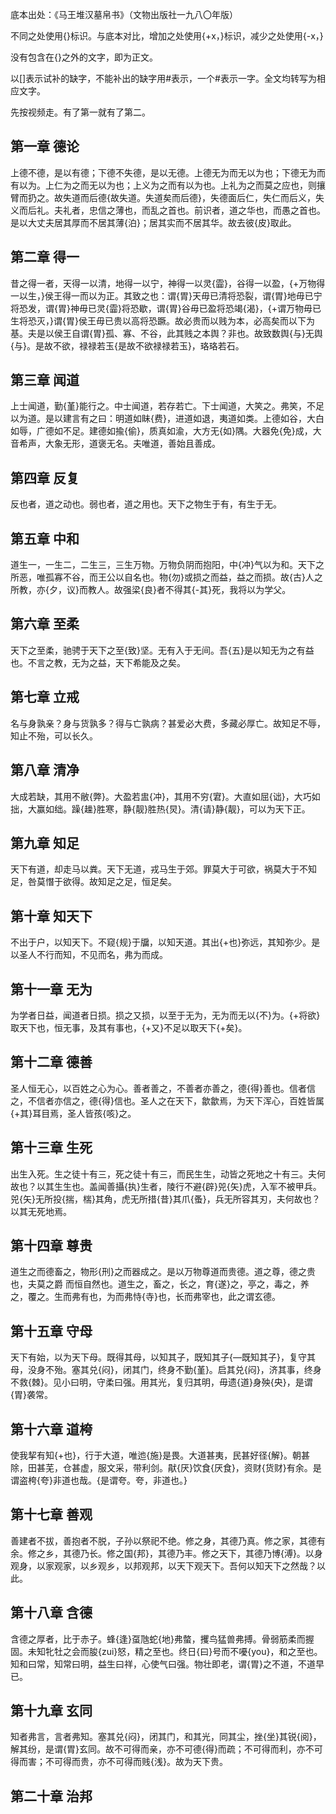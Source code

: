 底本出处：《马王堆汉墓帛书》（文物出版社一九八〇年版）

不同之处使用{}标识。与底本对比，增加之处使用{+x，}标识，减少之处使用{-x，}

没有包含在{}之外的文字，即为正文。

以[]表示试补的缺字，不能补出的缺字用#表示，一个#表示一字。全文均转写为相应文字。

先按视频走。有了第一就有了第二。

## 第一章 德论

上德不德，是以有德；下德不失德，是以无德。上德无为而无以为也；下德无为而有以为。上仁为之而无以为也；上义为之而有以为也。上礼为之而莫之应也，则攘臂而扔之。故失道而后德{故失道。失道矣而后德}，失德面后仁，失仁而后义，失义而后礼。夫礼者，忠信之薄也，而乱之首也。前识者，道之华也，而愚之首也。是以大丈夫居其厚而不居其薄{泊}；居其实而不居其华。故去彼{皮}取此。

## 第二章 得一

昔之得一者，天得一以清，地得一以宁，神得一以灵{霝}，谷得一以盈，{+万物得一以生，}侯王得一而以为正。其致之也：谓{胃}天毋已清将恐裂，谓{胃}地毋已宁将恐发，谓{胃}神毋已灵{霝}将恐歇，谓{胃}谷毋已盈将恐竭{渴}，{+谓万物毋已生将恐灭，}谓{胃}侯王毋已贵以高将恐蹶。故必贵而以贱为本，必高矣而以下为基。夫是以侯王自谓{胃}孤、寡、不谷，此其贱之本舆？非也。故致数舆{与}无舆{与}。是故不欲，禄禄若玉{是故不欲禄禄若玉}，珞珞若石。

## 第三章 闻道

上士闻道，勤{堇}能行之。中士闻道，若存若亡。下士闻道，大笑之。弗笑，不足以为道。是以建言有之曰：明道如眛{费}，进道如退，夷道如类。上德如谷，大白如辱，广德如不足。建德如揄{偷}，质真如渝，大方无{如}隅。大器免{免}成，大音希声，大象无形，道褒无名。夫唯道，善始且善成。

## 第四章 反复

反也者，道之动也。弱也者，道之用也。天下之物生于有，有生于无。

## 第五章 中和

道生一，一生二，二生三，三生万物。万物负阴而抱阳，中{冲}气以为和。天下之所恶，唯孤寡不谷，而王公以自名也。物{勿}或损之而益，益之而损。故{古}人之所教，亦{夕，议}而教人。故强梁{良}者不得其{-其}死，我将以为学父。

## 第六章 至柔

天下之至柔，驰骋于天下之至{致}坚。无有入于无间。吾{五}是以知无为之有益也。不言之教，无为之益，天下希能及之矣。

## 第七章 立戒

名与身孰亲？身与货孰多？得与亡孰病？甚爱必大费，多藏必厚亡。故知足不辱，知止不殆，可以长久。

## 第八章 清净

大成若缺，其用不敝{弊}。大盈若盅{冲}，其用不穷{宭}。大直如屈{诎}，大巧如拙，大赢如绌。躁{趮}胜寒，静{靓}胜热{炅}。清{请}静{靓}，可以为天下正。

## 第九章 知足

天下有道，却走马以粪。天下无道，戎马生于郊。罪莫大于可欲，祸莫大于不知足，咎莫憯于欲得。故知足之足，恒足矣。

## 第十章 知天下

不出于户，以知天下。不窥{规}于牖，以知天道。其出{+也}弥远，其知弥少。是以圣人不行而知，不见而名，弗为而成。

## 第十一章 无为

为学者日益，闻道者日损。损之又损，以至于无为，无为而无以{不}为。{+将欲}取天下也，恒无事，及其有事也，{+又}不足以取天下{+矣}。

## 第十二章 德善

圣人恒无心，以百姓之心为心。善者善之，不善者亦善之，德{得}善也。信者信之，不信者亦信之，德{得}信也。圣人之在天下，歙歙焉，为天下浑心，百姓皆属{+其}耳目焉，圣人皆孩{咳}之。

## 第十三章 生死

出生入死。生之徒十有三，死之徒十有三，而民生生，动皆之死地之十有三。夫何故也？以其生生也。盖闻善攝{执}生者，陵行不避{辟}兕{矢}虎，入军不被甲兵。兕{矢}无所投{揣，椯}其角，虎无所措{昔}其爪{蚤}，兵无所容其刃，夫何故也？以其无死地焉。

## 第十四章 尊贵

道生之而德畜之，物形{刑}之而器成之。是以万物尊道而贵德。道之尊，德之贵也，夫莫之爵 而恒自然也。道生之，畜之，长之，育{遂}之，亭之，毒之，养之，覆之。生而弗有也，为而弗恃{寺}也，长而弗宰也，此之谓玄德。

## 第十五章 守母

天下有始，以为天下母。既得其母，以知其子，既知其子{—既知其子}，复守其母，没身不殆。塞其兑{闷}，闭其门，终身不勤{堇}。启其兑{闷}，济其事，终身不救{棘}。见小曰明，守柔曰强。用其光，复归其明，毋遗{道}身殃{央}，是谓{胃}袭常。

## 第十六章 道桍

使我挈有知{+也}，行于大道，唯迆{施}是畏。大道甚夷，民甚好径{解}。朝甚除，田甚芜，仓甚虚，服文采，带利剑。猒{厌}饮食{厌食}，资财{货财}有余。是谓盗桍{夸}非道也哉。{是谓夸。夸，非道也。}

## 第十七章 善观

善建者不拔，善抱者不脱，子孙以祭祀不绝。修之身，其德乃真。修之家，其德有余。修之乡，其德乃长。修之国{邦}，其德乃丰。修之天下，其德乃博{溥}。以身观身，以家观家，以乡观乡，以邦观邦，以天下观天下。吾何以知天下之然哉？以此。

## 第十八章 含德

含德之厚者，比于赤子。蜂{逢}虿虺蛇{地}弗螫，攫鸟猛兽弗搏。骨弱筋柔而握固。未知牝牡之会而朘{zui}怒，精之至也。终日{曰}号而不嚘{you}，和之至也。知和曰常，知常曰明，益生曰祥，心使气曰强。物壮即老，谓{胃}之不道，不道早已。

## 第十九章 玄同

知者弗言，言者弗知。塞其兑{闷}，闭其门，和其光，同其尘，挫{坐}其锐{阅}，解其纷，是谓{胃}玄同。故不可得而亲，亦不可德{得}而疏；不可得而利，亦不可得而害；不可得而贵，亦不可得而贱{浅}。故为天下贵。

## 第二十章 治邦